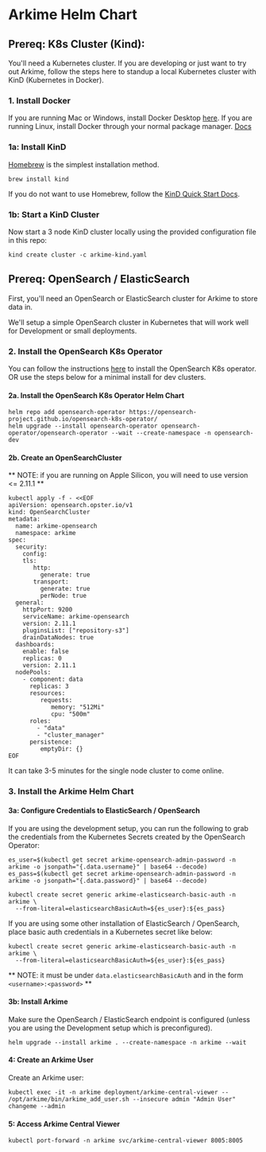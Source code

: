 # Arkime Helm Chart

## Prereq: K8s Cluster (Kind):

You'll need a Kubernetes cluster. If you are developing or just want to try out Arkime, follow the steps here to standup a local Kubernetes cluster with KinD (Kubernetes in Docker). 

### 1. Install Docker

If you are running Mac or Windows, install Docker Desktop [here](https://docs.docker.com/desktop/).
If you are running Linux, install Docker through your normal package manager. [Docs](https://docs.docker.com/engine/install/)

### 1a: Install KinD

[Homebrew](https://brew.sh/) is the simplest installation method.

```
brew install kind
```

If you do not want to use Homebrew, follow the [KinD Quick Start Docs](https://kind.sigs.k8s.io/docs/user/quick-start/#installation).

### 1b: Start a KinD Cluster

Now start a 3 node KinD cluster locally using the provided configuration file in this repo:

```
kind create cluster -c arkime-kind.yaml
```


## Prereq: OpenSearch / ElasticSearch

First, you'll need an OpenSearch or ElasticSearch cluster for Arkime to store data in. 

We'll setup a simple OpenSearch cluster in Kubernetes that will work well for Development or small deployments. 

### 2. Install the OpenSearch K8s Operator

You can follow the instructions [here](https://opensearch.org/docs/latest/tools/k8s-operator) to install the OpenSearch K8s operator. OR use the steps below for a minimal install for dev clusters. 

#### 2a. Install the OpenSearch K8s Operator Helm Chart

```
helm repo add opensearch-operator https://opensearch-project.github.io/opensearch-k8s-operator/
helm upgrade --install opensearch-operator opensearch-operator/opensearch-operator --wait --create-namespace -n opensearch-dev
```

####  2b. Create an OpenSearchCluster

** NOTE: if you are running on Apple Silicon, you will need to use version <= 2.11.1 **

```
kubectl apply -f - <<EOF
apiVersion: opensearch.opster.io/v1
kind: OpenSearchCluster
metadata:
  name: arkime-opensearch
  namespace: arkime
spec:
  security:
    config:
    tls:
       http:
         generate: true 
       transport:
         generate: true
         perNode: true
  general:
    httpPort: 9200
    serviceName: arkime-opensearch
    version: 2.11.1
    pluginsList: ["repository-s3"]
    drainDataNodes: true
  dashboards:
    enable: false
    replicas: 0
    version: 2.11.1
  nodePools:
    - component: data
      replicas: 3
      resources:
         requests:
            memory: "512Mi"
            cpu: "500m"
      roles:
        - "data"
        - "cluster_manager"
      persistence:
         emptyDir: {}
EOF
```

It can take 3-5 minutes for the single node cluster to come online.

### 3. Install the Arkime Helm Chart

#### 3a: Configure Credentials to ElasticSearch / OpenSearch

If you are using the development setup, you can run the following to grab the credentials from the Kubernetes Secrets created by the OpenSearch Operator:

```
es_user=$(kubectl get secret arkime-opensearch-admin-password -n arkime -o jsonpath="{.data.username}" | base64 --decode)
es_pass=$(kubectl get secret arkime-opensearch-admin-password -n arkime -o jsonpath="{.data.password}" | base64 --decode)

kubectl create secret generic arkime-elasticsearch-basic-auth -n arkime \
  --from-literal=elasticsearchBasicAuth=${es_user}:${es_pass}
```

If you are using some other installation of ElasticSearch / OpenSearch, place basic auth credentials in a Kubernetes secret like below:

```
kubectl create secret generic arkime-elasticsearch-basic-auth -n arkime \
  --from-literal=elasticsearchBasicAuth=${es_user}:${es_pass}
```

** NOTE: it must be under `data.elasticsearchBasicAuth` and in the form `<username>:<password>` **


#### 3b: Install Arkime

Make sure the OpenSearch / ElasticSearch endpoint is configured (unless you are using the Development setup which is preconfigured).

```
helm upgrade --install arkime . --create-namespace -n arkime --wait
```

#### 4: Create an Arkime User

Create an Arkime user:

```
kubectl exec -it -n arkime deployment/arkime-central-viewer -- /opt/arkime/bin/arkime_add_user.sh --insecure admin "Admin User" changeme --admin
```

#### 5: Access Arkime Central Viewer

```
kubectl port-forward -n arkime svc/arkime-central-viewer 8005:8005
```
